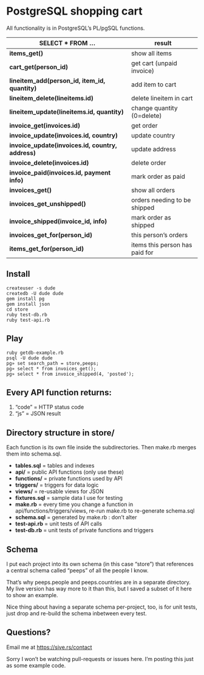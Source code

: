 # PostgreSQL shopping cart

All functionality is in PostgreSQL’s PL/pgSQL functions.

| SELECT * FROM … | result |
|-----------------|--------|
| **items\_get()** | show all items |
| **cart\_get(person\_id)** | get cart (unpaid invoice) |
| **lineitem\_add(person\_id, item\_id, quantity)** | add item to cart |
| **lineitem\_delete(lineitems.id)** | delete lineitem in cart |
| **lineitem\_update(lineitems.id, quantity)** | change quantity (0=delete) |
| **invoice\_get(invoices.id)** | get order |
| **invoice\_update(invoices.id, country)** | update country |
| **invoice\_update(invoices.id, country, address)** | update address |
| **invoice\_delete(invoices.id)** | delete order |
| **invoice\_paid(invoices.id, payment info)** | mark order as paid |
| **invoices\_get()** | show all orders |
| **invoices\_get\_unshipped()** | orders needing to be shipped |
| **invoice\_shipped(invoice\_id, info)** | mark order as shipped |
| **invoices\_get\_for(person\_id)** | this person’s orders |
| **items\_get\_for(person\_id)** | items this person has paid for |

## Install

```
createuser -s dude
createdb -U dude dude
gem install pg
gem install json
cd store
ruby test-db.rb
ruby test-api.rb
```

## Play

```
ruby getdb-example.rb
psql -U dude dude
pg» set search_path = store,peeps;
pg» select * from invoices_get();
pg» select * from invoice_shipped(4, 'posted');
```

## Every API function returns:

1. “code” = HTTP status code
2. “js” = JSON result

## Directory structure in store/

Each function is its own file inside the subdirectories.  Then make.rb merges them into schema.sql.

* **tables.sql** = tables and indexes
* **api/** = public API functions (only use these)
* **functions/** = private functions used by API
* **triggers/** = triggers for data logic
* **views/** = re-usable views for JSON
* **fixtures.sql** = sample data I use for testing
* **make.rb** = every time you change a function in api/functions/triggers/views, re-run make.rb to re-generate schema.sql
* **schema.sql** = generated by make.rb : don’t alter
* **test-api.rb** = unit tests of API calls
* **test-db.rb** = unit tests of private functions and triggers

## Schema

I put each project into its own schema (in this case “store”) that references a central schema called “peeps” of all the people I know.

That’s why peeps.people and peeps.countries are in a separate directory.
My live version has way more to it than this, but I saved a subset of it here to show an example.

Nice thing about having a separate schema per-project, too, is for unit tests, just drop and re-build the schema inbetween every test.

## Questions?

Email me at <https://sive.rs/contact>

Sorry I won’t be watching pull-requests or issues here.
I’m posting this just as some example code.

